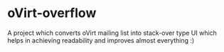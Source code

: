 # oVirt-overflow
A project which converts oVirt mailing list into stack-over type UI which helps in achieving readability and  improves almost everything :)  



